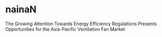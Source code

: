 # nainaN
The Growing Attention Towards Energy Efficiency Regulations Presents Opportunities for the Asia-Pacific Ventilation Fan Market
